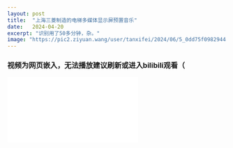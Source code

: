 ```yaml
---
layout: post
title:  "上海三菱制造的电梯多媒体显示屏预置音乐"
date:   2024-04-20
excerpt: "识别用了50多分钟，杂。"
image: "https://pic2.ziyuan.wang/user/tanxifei/2024/06/5_0dd75f0982944.jpg"
---
```


### 视频为网页嵌入，无法播放建议刷新或进入bilibili观看（

<iframe src="//player.bilibili.com/player.html?aid=1552018677&bvid=BV1V1421Q7Rr&cid=1489813859&p=1" scrolling="no" border="0" frameborder="yes" framespacing="0" allowfullscreen="true"> </iframe>
